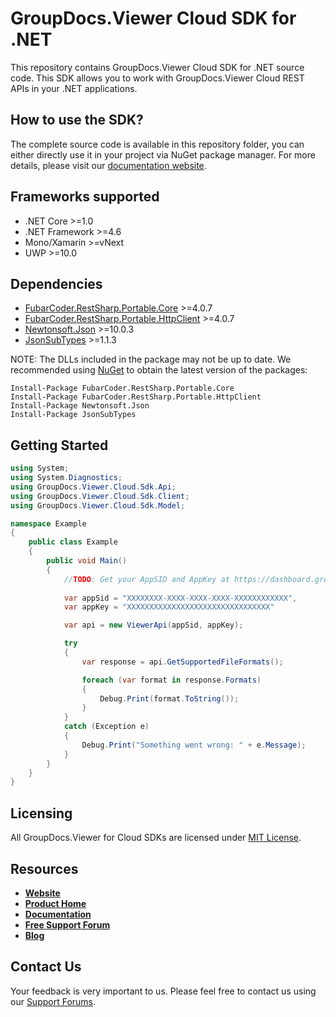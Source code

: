 # GroupDocs.Viewer Cloud SDK for .NET
This repository contains GroupDocs.Viewer Cloud SDK for .NET source code. This SDK allows you to work with GroupDocs.Viewer Cloud REST APIs in your .NET applications.

## How to use the SDK?
The complete source code is available in this repository folder, you can either directly use it in your project via NuGet package manager. For more details, please visit our [documentation website](https://docs.groupdocs.cloud/display/viewercloud/Available+SDKs#AvailableSDKs-.NET).

## Frameworks supported
- .NET Core >=1.0
- .NET Framework >=4.6
- Mono/Xamarin >=vNext
- UWP >=10.0

## Dependencies
- [FubarCoder.RestSharp.Portable.Core](https://www.nuget.org/packages/Newtonsoft.Json) >=4.0.7
- [FubarCoder.RestSharp.Portable.HttpClient](https://www.nuget.org/packages/StyleCop.MSBuild) >=4.0.7
- [Newtonsoft.Json](https://www.nuget.org/packages/StyleCop.MSBuild) >=10.0.3
- [JsonSubTypes](https://www.nuget.org/packages/StyleCop.MSBuild) >=1.1.3

NOTE: The DLLs included in the package may not be up to date. We recommended using [NuGet](https://docs.nuget.org/consume/installing-nuget) to obtain the latest version of the packages:
```
Install-Package FubarCoder.RestSharp.Portable.Core
Install-Package FubarCoder.RestSharp.Portable.HttpClient
Install-Package Newtonsoft.Json
Install-Package JsonSubTypes
``` 

## Getting Started

```csharp
using System;
using System.Diagnostics;
using GroupDocs.Viewer.Cloud.Sdk.Api;
using GroupDocs.Viewer.Cloud.Sdk.Client;
using GroupDocs.Viewer.Cloud.Sdk.Model;

namespace Example
{
    public class Example
    {
        public void Main()
        {
            //TODO: Get your AppSID and AppKey at https://dashboard.groupdocs.cloud (free registration is required).
            
            var appSid = "XXXXXXXX-XXXX-XXXX-XXXX-XXXXXXXXXXXX",
            var appKey = "XXXXXXXXXXXXXXXXXXXXXXXXXXXXXXXX"

            var api = new ViewerApi(appSid, appKey);

            try
            {
                var response = api.GetSupportedFileFormats();

                foreach (var format in response.Formats)
                {
                    Debug.Print(format.ToString());
                }
            }
            catch (Exception e)
            {
                Debug.Print("Something went wrong: " + e.Message);
            }
        }
    }
}
```

## Licensing
All GroupDocs.Viewer for Cloud SDKs are licensed under [MIT License](LICENSE).

## Resources
+ [**Website**](https://www.groupdocs.cloud)
+ [**Product Home**](https://products.groupdocs.cloud/viewer/cloud)
+ [**Documentation**](https://docs.groupdocs.cloud/display/viewercloud/Home)
+ [**Free Support Forum**](https://forum.groupdocs.cloud/c/viewer)
+ [**Blog**](https://blog.groupdocs.cloud/category/groupdocs-viewer-cloud-product-family)

## Contact Us
Your feedback is very important to us. Please feel free to contact us using our [Support Forums](https://forum.groupdocs.cloud/c/viewer).
